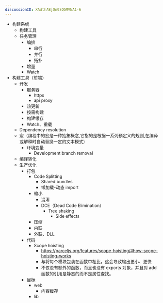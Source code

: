 ```yaml
---
discussionID: XAdthABjQn0SQGMVNA1-6
---
```

- 构建系统
  - 构建工具
  - 任务管理
    - 编排
      - 串行
      - 并行
      - 拓扑
    - 增量
    - Watch
- 构建工具（前端）
  - 开发
    - 服务器
      - https
      - api proxy
    - 热更新
    - 按需构建
    - 构建缓存
    - Watch、重载
  - Dependency resolution
  - 宏（编程中的宏是一种抽象概念,它指的是根据一系列预定义的规则,在编译或解释时自动替换一定的文本模式）
    - 环境变量
      - Development branch removal
  - 编译转化
  - 生产优化
    - 打包
      - Code Splitting
        - Shared bundles
        - 懒加载-动态 import
      - 缩小
        - 混淆
        - DCE（Dead Code Elimination）
          - Tree shaking
            - Side effects
      - 压缩
      - 内联
      - 外联、DLL
    - 代码
      - Scope hoisting
        - https://parceljs.org/features/scope-hoisting/#how-scope-hoisting-works
        - 与将每个模块包装在函数中相比，这会导致输出更小、更快
        - 不仅没有额外的函数，而且也没有 exports 对象，并且对 add 函数的引用是静态的而不是属性查找。
    - 目标
      - web
        - 内容缓存
      - lib